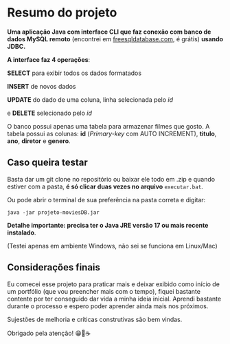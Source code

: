 # Resumo do projeto
**Uma aplicação Java com interface CLI que faz conexão com
banco de dados MySQL remoto**
(encontrei em [freesqldatabase.com](projeto-moviesDB.jar), é grátis)
**usando JDBC.**

**A interface faz 4 operações**:

**SELECT**  para exibir todos os dados
formatados

**INSERT**  de novos dados

**UPDATE** do dado de uma coluna, linha selecionada pelo _id_

e **DELETE** selecionado pelo _id_

O banco possui apenas uma tabela para armazenar filmes que gosto.
A tabela possui as colunas: **id** (_Primary-key_ com AUTO INCREMENT),
**titulo**, **ano**, **diretor** e **genero**.

## Caso queira testar

Basta dar um git clone no repositório ou baixar ele todo em .zip e quando
estiver com a pasta, **é só clicar duas vezes no arquivo** `executar.bat`. 

Ou pode abrir o 
terminal de sua preferência na pasta correta e digitar:

`java -jar projeto-moviesDB.jar`


**Detalhe importante: precisa ter o Java JRE versão 17 ou mais recente
instalado**.

(Testei apenas em ambiente Windows, não sei se funciona em Linux/Mac)

## Considerações finais

Eu comecei esse projeto para praticar mais e deixar exibido como início
de um portfólio (que vou preencher mais com o tempo), fiquei bastante 
contente por ter conseguido dar vida a minha ideia inicial. Aprendi
bastante durante o processo e espero poder aprender ainda mais nos próximos.

Sujestões de melhoria e críticas construtivas são bem vindas.

Obrigado pela atenção! 😁🖖☕
